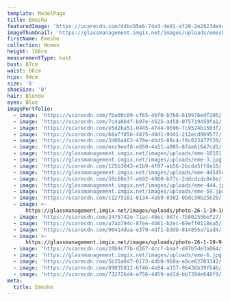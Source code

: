 ```yaml
---
template: ModelPage
title: Emeshe
featuredImage: 'https://ucarecdn.com/d4bc95e6-74e3-4e91-af20-2e2823de4c16/'
imageThumbnail: 'https://glassmanagement.imgix.net/images/uploads/emeshe-hs.jpg'
firstName: Emeshe
collection: Women
height: 168cm
measurementType: bust
bust: 87cm
waist: 66cm
hips: 94cm
size: '8'
shoeSize: '8'
hair: Blonde
eyes: Blue
imagePortfolio:
  - image: 'https://ucarecdn.com/7ba00c09-cf65-46f0-b7b8-61997bedf205/'
  - image: 'https://ucarecdn.com/7c4a8b4f-b97e-4525-a458-075719459fa1/'
  - image: 'https://ucarecdn.com/e5d2ba51-0445-4744-9b96-7c9524b1503f/'
  - image: 'https://ucarecdn.com/68aff85b-4875-40d1-9d41-212ecd9b9577/'
  - image: 'https://ucarecdn.com/3d00a463-478e-4bd5-89c4-f0c023477f20/'
  - image: 'https://ucarecdn.com/eec9eef8-e850-4a51-a805-87ae61647cd1/'
  - image: 'https://glassmanagement.imgix.net/images/uploads/eme-10101.jpg'
  - image: 'https://glassmanagement.imgix.net/images/uploads/eme-3.jpg'
  - image: 'https://ucarecdn.com/125b3043-e1b9-4f07-ab56-2bcda5ff8a10/'
  - image: 'https://glassmanagement.imgix.net/images/uploads/eme-445454.jpg'
  - image: 'https://ucarecdn.com/58c60e3f-ab92-4980-b77c-2ddcdcdc8ebe/'
  - image: 'https://glassmanagement.imgix.net/images/uploads/eme-444.jpg'
  - image: 'https://glassmanagement.imgix.net/images/uploads/eme-59.jpg'
  - image: 'https://ucarecdn.com/c1275181-8134-4a59-8382-0bdc30b25b20/'
  - image: >-
      https://glassmanagement.imgix.net/images/uploads/photo-26-1-19-10-15-24-am.jpg
  - image: 'https://ucarecdn.com/2475742e-71ac-40ec-9d7c-7b80255bef27/'
  - image: 'https://ucarecdn.com/a7ab794c-8fee-4b61-b2ec-69eff0118ea5/'
  - image: 'https://ucarecdn.com/90414daa-e379-4df1-b3db-814855a71ad4/'
  - image: >-
      https://glassmanagement.imgix.net/images/uploads/photo-26-1-19-9-12-49-am.jpg
  - image: 'https://ucarecdn.com/20b9c77b-d267-4ccf-baaf-d87b5de3a064/'
  - image: 'https://glassmanagement.imgix.net/images/uploads/eme-6.jpg'
  - image: 'https://ucarecdn.com/5b35a0d7-6173-4db0-960a-e8ce62703342/'
  - image: 'https://ucarecdn.com/89035812-6f46-4e84-a157-96436b39f646/'
  - image: 'https://ucarecdn.com/732726d4-e756-4459-ad1d-bb7394e648f9/'
meta:
  title: Emeshe
---
```


